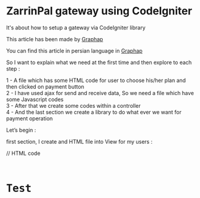 # ZarrinPal gateway using CodeIgniter
It's about how to setup a gateway via CodeIgniter library

This article has been made by <a href="http://graphap.com">Graphap</a>

You can find this article in persian language in <a href="http://graphap.com">Graphap</a>

So I want to explain what we need at the first time and then explore to each step :

1 - A file which has some HTML code for user to choose his/her plan and then clicked on payment button<br />
2 - I have used ajax for send and receive data, So we need a file which have some Javascript codes<br />
3 - After that we create some codes within a controller<br />
4 - And the last section we create a library to do what ever we want for payment operation<br />

Let’s begin :

first section, I create and HTML file into View for my users :

// HTML code
<pre>
  <h1>Test</h1>
</pre>

